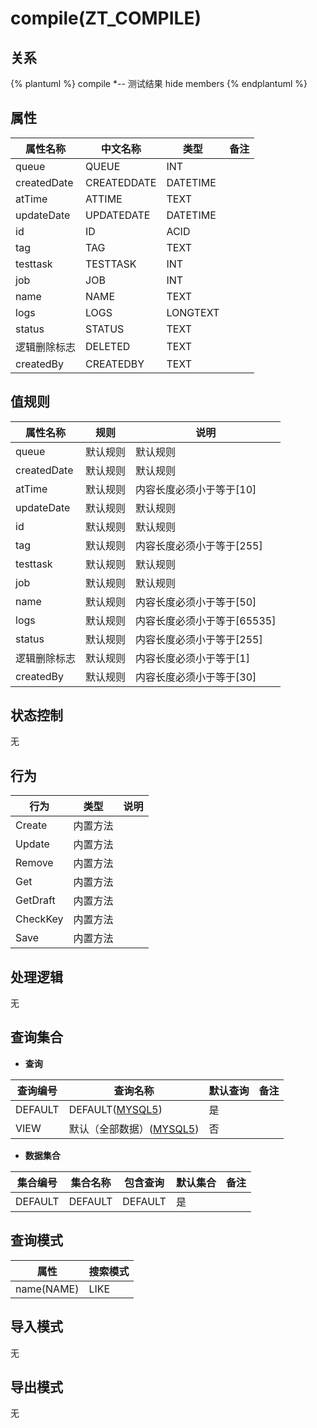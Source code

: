 # compile(ZT_COMPILE)

  

## 关系
{% plantuml %}
compile *-- 测试结果 
hide members
{% endplantuml %}

## 属性

| 属性名称        |    中文名称    | 类型     |  备注  |
| --------   |------------| -----   |  -------- | 
|queue|QUEUE|INT|&nbsp;|
|createdDate|CREATEDDATE|DATETIME|&nbsp;|
|atTime|ATTIME|TEXT|&nbsp;|
|updateDate|UPDATEDATE|DATETIME|&nbsp;|
|id|ID|ACID|&nbsp;|
|tag|TAG|TEXT|&nbsp;|
|testtask|TESTTASK|INT|&nbsp;|
|job|JOB|INT|&nbsp;|
|name|NAME|TEXT|&nbsp;|
|logs|LOGS|LONGTEXT|&nbsp;|
|status|STATUS|TEXT|&nbsp;|
|逻辑删除标志|DELETED|TEXT|&nbsp;|
|createdBy|CREATEDBY|TEXT|&nbsp;|

## 值规则
| 属性名称    | 规则    |  说明  |
| --------   |------------| ----- | 
|queue|默认规则|默认规则|
|createdDate|默认规则|默认规则|
|atTime|默认规则|内容长度必须小于等于[10]|
|updateDate|默认规则|默认规则|
|id|默认规则|默认规则|
|tag|默认规则|内容长度必须小于等于[255]|
|testtask|默认规则|默认规则|
|job|默认规则|默认规则|
|name|默认规则|内容长度必须小于等于[50]|
|logs|默认规则|内容长度必须小于等于[65535]|
|status|默认规则|内容长度必须小于等于[255]|
|逻辑删除标志|默认规则|内容长度必须小于等于[1]|
|createdBy|默认规则|内容长度必须小于等于[30]|

## 状态控制

无


## 行为
| 行为    | 类型    |  说明  |
| --------   |------------| ----- | 
|Create|内置方法|&nbsp;|
|Update|内置方法|&nbsp;|
|Remove|内置方法|&nbsp;|
|Get|内置方法|&nbsp;|
|GetDraft|内置方法|&nbsp;|
|CheckKey|内置方法|&nbsp;|
|Save|内置方法|&nbsp;|

## 处理逻辑
无

## 查询集合

* **查询**

| 查询编号 | 查询名称       | 默认查询 |   备注|
| --------  | --------   | --------   | ----- |
|DEFAULT|DEFAULT([MYSQL5](../../appendix/query_MYSQL5.md#Compile_Default))|是|&nbsp;|
|VIEW|默认（全部数据）([MYSQL5](../../appendix/query_MYSQL5.md#Compile_View))|否|&nbsp;|

* **数据集合**

| 集合编号 | 集合名称   |  包含查询  | 默认集合 |   备注|
| --------  | --------   | -------- | --------   | ----- |
|DEFAULT|DEFAULT|DEFAULT|是|&nbsp;|

## 查询模式
| 属性      |    搜索模式     |
| --------   |------------|
|name(NAME)|LIKE|

## 导入模式
无


## 导出模式
无

